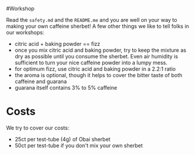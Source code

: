 #Workshop

Read the `safety.md` and the `README.me` and you are well on your way to making your own caffeine sherbet! A few other things we like to tell folks in our workshops:

* citric acid + baking powder == fizz
* once you mix citric acid and baking powder, try to keep the mixture as dry as possible until you consume the sherbet. Even air humidity is sufficient to turn your nice caffeine powder into a lumpy mess.
* for optimum fizz, use citric acid and baking powder in a 2.2:1 ratio
* the aroma is optional, though it helps to cover the bitter taste of both caffeine and guarana
* guarana itself contains 3% to 5% caffeine

# Costs

We try to cover our costs:
 * 25ct per test-tube (4g) of Obai sherbet
 * 50ct per test-tube if you don't mix your own sherbet
